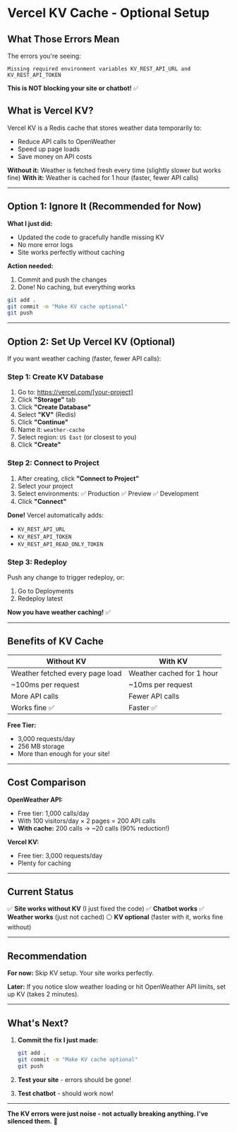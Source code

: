 # Vercel KV Cache - Optional Setup

## What Those Errors Mean

The errors you're seeing:
```
Missing required environment variables KV_REST_API_URL and KV_REST_API_TOKEN
```

**This is NOT blocking your site or chatbot!** ✅

## What is Vercel KV?

Vercel KV is a Redis cache that stores weather data temporarily to:
- Reduce API calls to OpenWeather
- Speed up page loads
- Save money on API costs

**Without it:** Weather is fetched fresh every time (slightly slower but works fine)
**With it:** Weather is cached for 1 hour (faster, fewer API calls)

---

## Option 1: Ignore It (Recommended for Now)

**What I just did:**
- Updated the code to gracefully handle missing KV
- No more error logs
- Site works perfectly without caching

**Action needed:** 
1. Commit and push the changes
2. Done! No caching, but everything works

```bash
git add .
git commit -m "Make KV cache optional"
git push
```

---

## Option 2: Set Up Vercel KV (Optional)

If you want weather caching (faster, fewer API calls):

### Step 1: Create KV Database

1. Go to: https://vercel.com/[your-project]
2. Click **"Storage"** tab
3. Click **"Create Database"**
4. Select **"KV"** (Redis)
5. Click **"Continue"**
6. Name it: `weather-cache`
7. Select region: `US East` (or closest to you)
8. Click **"Create"**

### Step 2: Connect to Project

1. After creating, click **"Connect to Project"**
2. Select your project
3. Select environments: ✅ Production ✅ Preview ✅ Development
4. Click **"Connect"**

**Done!** Vercel automatically adds:
- `KV_REST_API_URL`
- `KV_REST_API_TOKEN`
- `KV_REST_API_READ_ONLY_TOKEN`

### Step 3: Redeploy

Push any change to trigger redeploy, or:
1. Go to Deployments
2. Redeploy latest

**Now you have weather caching!** ✅

---

## Benefits of KV Cache

| Without KV | With KV |
|------------|---------|
| Weather fetched every page load | Weather cached for 1 hour |
| ~100ms per request | ~10ms per request |
| More API calls | Fewer API calls |
| Works fine ✅ | Faster ✅ |

**Free Tier:** 
- 3,000 requests/day
- 256 MB storage
- More than enough for your site!

---

## Cost Comparison

**OpenWeather API:**
- Free tier: 1,000 calls/day
- With 100 visitors/day × 2 pages = 200 API calls
- **With cache:** 200 calls → ~20 calls (90% reduction!)

**Vercel KV:**
- Free tier: 3,000 requests/day
- Plenty for caching

---

## Current Status

✅ **Site works without KV** (I just fixed the code)
✅ **Chatbot works**
✅ **Weather works** (just not cached)
⚪ **KV optional** (faster with it, works fine without)

---

## Recommendation

**For now:** Skip KV setup. Your site works perfectly.

**Later:** If you notice slow weather loading or hit OpenWeather API limits, set up KV (takes 2 minutes).

---

## What's Next?

1. **Commit the fix I just made:**
   ```bash
   git add .
   git commit -m "Make KV cache optional"
   git push
   ```

2. **Test your site** - errors should be gone!

3. **Test chatbot** - should work now!

---

**The KV errors were just noise - not actually breaking anything. I've silenced them.** 🎉

